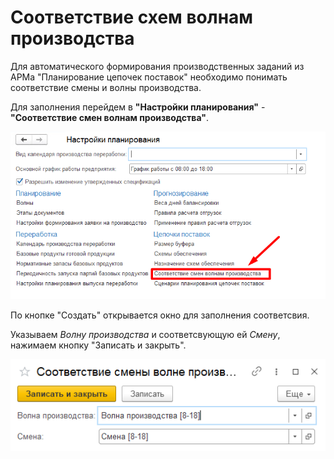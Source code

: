 # Соответствие схем волнам производства

Для автоматического формирования производственных заданий из АРМа "Планирование цепочек поставок" необходимо понимать соответствие смены и волны производства.

Для заполнения перейдем в **"Настройки планирования"** - **"Соответствие смен волнам производства"**.

[![1][1]][1]

По кнопке "Создать" открывается окно для заполнения соответсвия.

Указываем *Волну производства* и соответсвующую ей *Смену*, нажимаем кнопку "Записать и закрыть".

[![2][2]][2]

[1]: AssignmentProvisioningSchemes.assert\1.png
[2]: AssignmentProvisioningSchemes.assert\2.png
